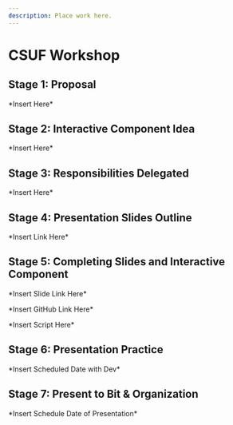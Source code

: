```yaml
---
description: Place work here.
---
```


# CSUF Workshop

## Stage 1: Proposal

\*Insert Here\*

## Stage 2: Interactive Component Idea

\*Insert Here\*

## Stage 3: Responsibilities Delegated

\*Insert Here\*

## Stage 4: Presentation Slides Outline

\*Insert Link Here\*

## Stage 5: Completing Slides and Interactive Component

\*Insert Slide Link Here\*

\*Insert GitHub Link Here\*

\*Insert Script Here\*

## Stage 6: Presentation Practice

\*Insert Scheduled Date with Dev\*

## Stage 7: Present to Bit & Organization

\*Insert Schedule Date of Presentation\*

